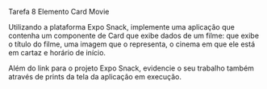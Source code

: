 Tarefa 8 Elemento Card Movie

Utilizando a plataforma Expo Snack, implemente uma aplicação que contenha um componente de Card que exibe dados de um filme: que exibe o título do filme, uma imagem que o representa, o cinema em que ele está em cartaz e horário de início.

Além do link para o projeto Expo Snack, evidencie o seu trabalho também através de prints da tela da aplicação em execução.